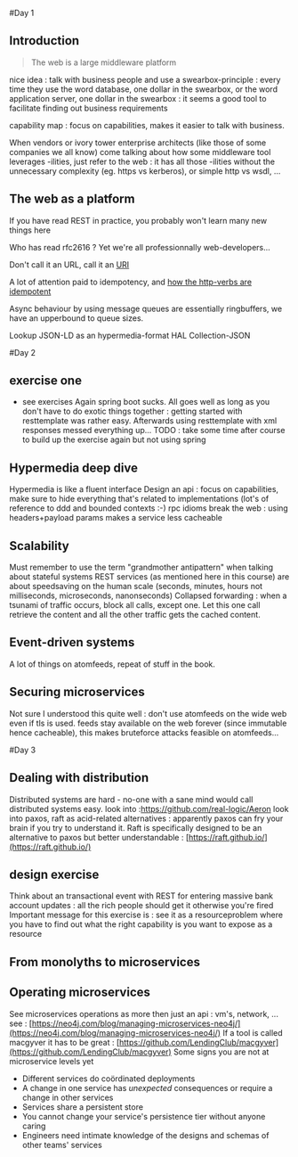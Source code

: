 
#Day 1

## Introduction

> The web is a large middleware platform

nice idea : talk with business people and use a swearbox-principle : every time they use the word database, one dollar in the swearbox, or the word application server, one dollar in the swearbox : it seems a good tool to facilitate finding out business requirements

capability map : focus on capabilities, makes it easier to talk with business.


When vendors or ivory tower enterprise architects (like those of some companies we all know) come talking about how some middleware tool leverages -ilities, just refer to the web : it has all those -ilities without the unnecessary complexity (eg. https vs kerberos), or simple http vs wsdl, ...

## The web as a platform

If you have read REST in practice, you probably won't learn many new things here

Who has read rfc2616 ? Yet we're all professionnally web-developers...

Don't call it an URL, call it an [URI](https://en.wikipedia.org/wiki/Uniform_Resource_Identifier)

A lot of attention paid to idempotency, and [how the http-verbs are idempotent](http://restcookbook.com/HTTP%20Methods/idempotency/)

Async behaviour by using message queues are essentially ringbuffers, we have an upperbound to queue sizes.

Lookup JSON-LD as an hypermedia-format HAL Collection-JSON


#Day 2

## exercise one

- see exercises
Again spring boot sucks. All goes well as long as you don't have to do exotic things together : getting started with resttemplate was rather easy. Afterwards using resttemplate with xml responses messed everything up...
TODO : take some time after course to build up the exercise again but not using spring


## Hypermedia deep dive
Hypermedia is like a fluent interface 
Design an api : focus on capabilities, make sure to hide everything that's related to implementations (lot's of reference to ddd and bounded contexts :-)
rpc idioms break the web : using headers+payload params makes a service less cacheable

## Scalability
Must remember to use the term "grandmother antipattern" when talking about stateful systems
REST services (as mentioned here in this course) are about speedsaving on the human scale (seconds, minutes, hours not milliseconds, microseconds, nanonseconds)
Collapsed forwarding : when a tsunami of traffic occurs, block all calls, except one. Let this one call retrieve the content and all the other traffic gets the cached content.

## Event-driven systems
A lot of things on atomfeeds, repeat of stuff in the book. 

## Securing microservices
Not sure I understood this quite well : don't use atomfeeds on the wide web even if tls is used. feeds stay available on the web forever (since immutable hence cacheable), this makes bruteforce attacks feasible on atomfeeds...

#Day 3

## Dealing with distribution
Distributed systems are hard - no-one with a sane mind would call distributed systems easy.
look into :https://github.com/real-logic/Aeron
look into paxos, raft as acid-related alternatives : apparently paxos can fry your brain if you try to understand it. Raft is specifically designed to be an alternative to paxos but better understandable : [https://raft.github.io/](https://raft.github.io/)

## design exercise
Think about an transactional event with REST for entering massive bank account updates : all the rich people should get it otherwise you're fired
Important message for this exercise is : see it as a resourceproblem where you have to find out what the right capability is you want to expose as a resource

## From monolyths to microservices


## Operating microservices
See microservices operations as more then just an api : vm's, network, ...
see : [https://neo4j.com/blog/managing-microservices-neo4j/](https://neo4j.com/blog/managing-microservices-neo4j/)
If a tool is called macgyver it has to be great : [https://github.com/LendingClub/macgyver](https://github.com/LendingClub/macgyver)
Some signs you are not at microservice levels yet 
* Different services do coördinated deployments
* A change in one service has _unexpected_ consequences or require a change in other services
* Services share a persistent store
* You cannot change your service's persistence tier without anyone caring
* Engineers need intimate knowledge of the designs and schemas of other teams' services



